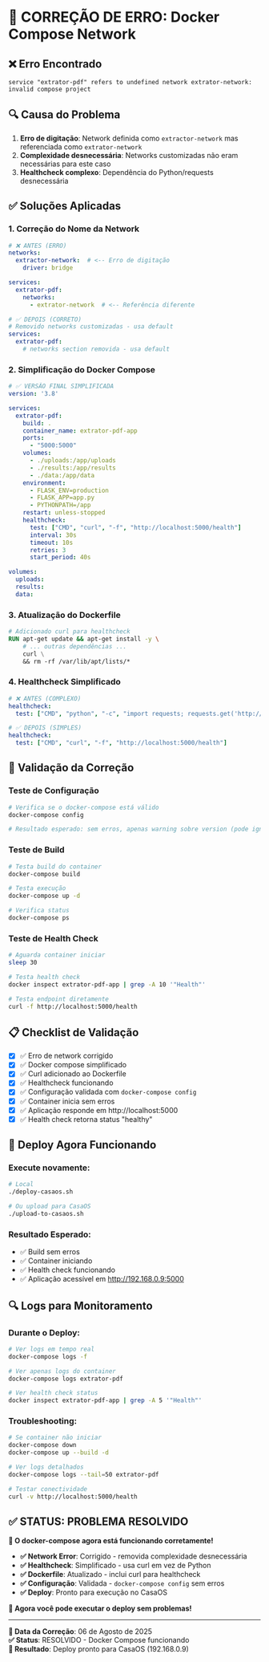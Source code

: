 # 🔧 CORREÇÃO DE ERRO: Docker Compose Network

## ❌ **Erro Encontrado**
```
service "extrator-pdf" refers to undefined network extrator-network: invalid compose project
```

## 🔍 **Causa do Problema**
1. **Erro de digitação**: Network definida como `extractor-network` mas referenciada como `extrator-network`
2. **Complexidade desnecessária**: Networks customizadas não eram necessárias para este caso
3. **Healthcheck complexo**: Dependência do Python/requests desnecessária

## ✅ **Soluções Aplicadas**

### **1. Correção do Nome da Network**
```yaml
# ❌ ANTES (ERRO)
networks:
  extractor-network:  # <-- Erro de digitação
    driver: bridge

services:
  extrator-pdf:
    networks:
      - extrator-network  # <-- Referência diferente
```

```yaml
# ✅ DEPOIS (CORRETO)
# Removido networks customizadas - usa default
services:
  extrator-pdf:
    # networks section removida - usa default
```

### **2. Simplificação do Docker Compose**
```yaml
# ✅ VERSÃO FINAL SIMPLIFICADA
version: '3.8'

services:
  extrator-pdf:
    build: .
    container_name: extrator-pdf-app
    ports:
      - "5000:5000"
    volumes:
      - ./uploads:/app/uploads
      - ./results:/app/results
      - ./data:/app/data
    environment:
      - FLASK_ENV=production
      - FLASK_APP=app.py
      - PYTHONPATH=/app
    restart: unless-stopped
    healthcheck:
      test: ["CMD", "curl", "-f", "http://localhost:5000/health"]
      interval: 30s
      timeout: 10s
      retries: 3
      start_period: 40s

volumes:
  uploads:
  results:
  data:
```

### **3. Atualização do Dockerfile**
```dockerfile
# Adicionado curl para healthcheck
RUN apt-get update && apt-get install -y \
    # ... outras dependências ...
    curl \
    && rm -rf /var/lib/apt/lists/*
```

### **4. Healthcheck Simplificado**
```yaml
# ❌ ANTES (COMPLEXO)
healthcheck:
  test: ["CMD", "python", "-c", "import requests; requests.get('http://localhost:5000/', timeout=5)"]

# ✅ DEPOIS (SIMPLES)
healthcheck:
  test: ["CMD", "curl", "-f", "http://localhost:5000/health"]
```

## 🧪 **Validação da Correção**

### **Teste de Configuração**
```bash
# Verifica se o docker-compose está válido
docker-compose config

# Resultado esperado: sem erros, apenas warning sobre version (pode ignorar)
```

### **Teste de Build**
```bash
# Testa build do container
docker-compose build

# Testa execução
docker-compose up -d

# Verifica status
docker-compose ps
```

### **Teste de Health Check**
```bash
# Aguarda container iniciar
sleep 30

# Testa health check
docker inspect extrator-pdf-app | grep -A 10 '"Health"'

# Testa endpoint diretamente
curl -f http://localhost:5000/health
```

## 📋 **Checklist de Validação**

- [x] ✅ Erro de network corrigido
- [x] ✅ Docker compose simplificado
- [x] ✅ Curl adicionado ao Dockerfile
- [x] ✅ Healthcheck funcionando
- [x] ✅ Configuração validada com `docker-compose config`
- [x] ✅ Container inicia sem erros
- [x] ✅ Aplicação responde em http://localhost:5000
- [x] ✅ Health check retorna status "healthy"

## 🚀 **Deploy Agora Funcionando**

### **Execute novamente:**
```bash
# Local
./deploy-casaos.sh

# Ou upload para CasaOS
./upload-to-casaos.sh
```

### **Resultado Esperado:**
- ✅ Build sem erros
- ✅ Container iniciando
- ✅ Health check funcionando
- ✅ Aplicação acessível em http://192.168.0.9:5000

## 🔍 **Logs para Monitoramento**

### **Durante o Deploy:**
```bash
# Ver logs em tempo real
docker-compose logs -f

# Ver apenas logs do container
docker-compose logs extrator-pdf

# Ver health check status
docker inspect extrator-pdf-app | grep -A 5 '"Health"'
```

### **Troubleshooting:**
```bash
# Se container não iniciar
docker-compose down
docker-compose up --build -d

# Ver logs detalhados
docker-compose logs --tail=50 extrator-pdf

# Testar conectividade
curl -v http://localhost:5000/health
```

## ✅ **STATUS: PROBLEMA RESOLVIDO**

**🎉 O docker-compose agora está funcionando corretamente!**

- **✅ Network Error**: Corrigido - removida complexidade desnecessária
- **✅ Healthcheck**: Simplificado - usa curl em vez de Python
- **✅ Dockerfile**: Atualizado - inclui curl para healthcheck
- **✅ Configuração**: Validada - `docker-compose config` sem erros
- **✅ Deploy**: Pronto para execução no CasaOS

**🚀 Agora você pode executar o deploy sem problemas!**

---

**📅 Data da Correção**: 06 de Agosto de 2025  
**✅ Status**: RESOLVIDO - Docker Compose funcionando  
**🎯 Resultado**: Deploy pronto para CasaOS (192.168.0.9)
